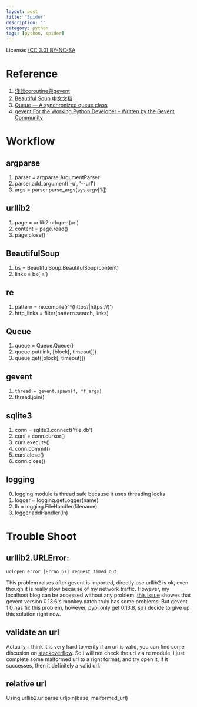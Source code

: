 ```yaml
---
layout: post
title: "Spider"
description: ""
category: python
tags: [python, spider]
---
```


License: [(CC 3.0) BY-NC-SA](http://creativecommons.org/licenses/by-nc-sa/3.0/)

# Reference

1. [淺談coroutine與gevent](http://blog.ez2learn.com/2010/07/17/talk-about-coroutine-and-gevent/)
2. [Beautiful Soup 中文文档](http://www.crummy.com/software/BeautifulSoup/bs3/documentation.zh.html)
3. [Queue — A synchronized queue class](http://docs.python.org/2/library/queue.html)
4. [gevent For the Working Python Developer - Written by the Gevent Community ](http://sdiehl.github.io/gevent-tutorial/)


# Workflow

## argparse

1. parser = argparse.ArgumentParser
2. parser.add_argument('-u', '--url')
3. args = parser.parse_args(sys.argv\[1:\])

## urllib2

1. page = urllib2.urlopen(url)
2. content = page.read()
3. page.close()

## BeautifulSoup

1. bs = BeautifulSoup.BeautifulSoup(content)
2. links = bs('a')

## re

1. pattern = re.compile(r'^(http://|https://)')
2. http_links = filter(pattern.search, links)

## Queue

1. queue = Queue.Queue()
2. queue.put(link, \[block\[, timeout\]\])
3. queue.get(\[block\[, timeout\]\])

## gevent

1. `thread = gevent.spawn(f, *f_args)`
2. thread.join()

## sqlite3

1. conn = sqlite3.connect('file.db')
2. curs = conn.cursor()
3. curs.execute()
4. conn.commit()
5. curs.close()
6. conn.close()

## logging

0. logging module is thread safe because it uses threading locks
1. logger = logging.getLogger(name)
2. lh = logging.FileHandler(filename)
3. logger.addHandler(lh)

# Trouble Shoot

## urllib2.URLError:

`urlopen error [Errno 67] request timed out`

This problem raises after gevent is imported, directly use urllib2 is
ok, even though it is really slow because of my network traffic.
However, my localhost blog can be accessed without any problem. [this
issue](https://code.google.com/p/gevent/issues/detail?id=84) showes
that gevent version 0.13.6's monkey.patch truly has some problems. But
gevent 1.0 has fix this problem, however, pypi only get 0.13.8, so i
decide to give up this solution right now.

## validate an url

Actually, i think it is very hard to verify if an url is valid, you
can find some discusion on [stackoverflow](http://stackoverflow.com/questions/827557/how-do-you-validate-a-url-with-a-regular-expression-in-python).
So i will not check the url via re module, i just complete some
malformed url to a right format, and try open it, if it successes,
then it definitely a valid url.

## relative url

Using urllib2.urlparse.urljoin(base, malformed_url)
